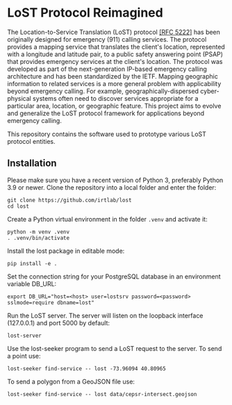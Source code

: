 # LoST Protocol Reimagined

The Location-to-Service Translation (LoST) protocol [[RFC 5222]](https://www.rfc-editor.org/rfc/rfc5222.html) has been originally designed for emergency (911) calling services. The protocol provides a mapping service that translates the client's location, represented with a longitude and latitude pair, to a public safety answering point (PSAP) that provides emergency services at the client's location. The protocol was developed as part of the next-generation IP-based emergency calling architecture and has been standardized by the IETF. Mapping geographic information to related services is a more general problem with applicability beyond emergency calling. For example, geographically-dispersed cyber-physical systems often need to discover services appropriate for a particular area, location, or geographic feature. This project aims to evolve and generalize the LoST protocol framework for applications beyond emergency calling.

This repository contains the software used to prototype various LoST protocol entities.

## Installation

Please make sure you have a recent version of Python 3, preferably Python 3.9 or newer. Clone the repository into a local folder and enter the folder:
```
git clone https://github.com/irtlab/lost
cd lost
```
Create a Python virtual environment in the folder `.venv` and activate it:
```
python -m venv .venv
. .venv/bin/activate
```
Install the lost package in editable mode:
```
pip install -e .
```
Set the connection string for your PostgreSQL database in an environment variable DB_URL:
```
export DB_URL="host=<host> user=lostsrv password=<password> sslmode=require dbname=lost"
```
Run the LoST server. The server will listen on the loopback interface (127.0.0.1) and port 5000 by default:
```
lost-server
```
Use the lost-seeker program to send a LoST request to the server. To send a point use:
```
lost-seeker find-service -- lost -73.96094 40.80965
```
To send a polygon from a GeoJSON file use:
```
lost-seeker find-service -- lost data/cepsr-intersect.geojson
```
